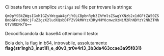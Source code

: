 Ci basta fare un semplice ```strings``` sul file per trovare la stringa:

```Qm9pYSBkZWgsIGxhIGZsYWcgaW4gYjY0LCBpbnRyb3ZhYmlsZSwgYXNzb2x1dGFtZW50ZSBmbGFne3N0cjFuZ2gzX2ludXQxbDFfZV9kMHYzX3RyMHY0cmwzXzNiM2RhNDYzY2NhZTNhOTVmODMxfQ==```

Decodificandola da base64 otteniamo il testo:

Boia deh, la flag in b64, introvabile, assolutamente **flag{str1ngh3_inut1l1_e_d0v3_tr0v4rl3_3b3da463ccae3a95f831}**

